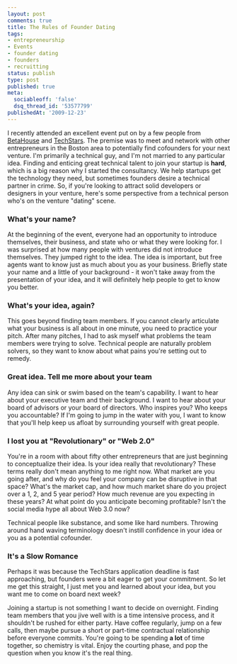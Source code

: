 ```yaml
---
layout: post
comments: true
title: The Rules of Founder Dating
tags:
- entrepreneurship
- Events
- founder dating
- founders
- recruitting
status: publish
type: post
published: true
meta:
  sociableoff: 'false'
  dsq_thread_id: '53577799'
publishedAt: '2009-12-23'
---
```


I recently attended an excellent event put on by a few people from [BetaHouse](https://www.betahouse.org) and [TechStars](https://www.techstars.com). The premise was to meet and network with other entrepreneurs in the Boston area to potentially find cofounders for your next venture. I'm primarily a technical guy, and I'm not married to any particular idea. Finding and enticing great technical talent to join your startup is __hard__, which is a big reason why I started the consultancy. We help startups get the technology they need, but sometimes founders desire a technical partner in crime. So, if you're looking to attract solid developers or designers in your venture, here's some perspective from a technical person who's on the venture "dating" scene.

### What's your name?

At the beginning of the event, everyone had an opportunity to introduce themselves, their business, and state who or what they were looking for. I was surprised at how many people with ventures did not introduce themselves. They jumped right to the idea. The idea is important, but free agents want to know just as much about you as your business. Briefly state your name and a little of your background - it won't take away from the presentation of your idea, and it will definitely help people to get to know you better.

### What's your idea, again?

This goes beyond finding team members. If you cannot clearly articulate what your business is all about in one minute, you need to practice your pitch. After many pitches, I had to ask myself what problems the team members were trying to solve. Technical people are naturally problem solvers, so they want to know about what pains you're setting out to remedy.

### Great idea. Tell me more about your team

Any idea can sink or swim based on the team's capability. I want to hear about your executive team and their background. I want to hear about your board of advisors or your board of directors. Who inspires you? Who keeps you accountable? If I'm going to jump in the water with you, I want to know that you'll help keep us afloat by surrounding yourself with great people.

### I lost you at "Revolutionary" or "Web 2.0"

You're in a room with about fifty other entrepreneurs that are just beginning to conceptualize their idea. Is your idea really that revolutionary? These terms really don't mean anything to me right now. What market are you going after, and why do you feel your company can be disruptive in that space? What's the market cap, and how much market share do you project over a 1, 2, and 5 year period? How much revenue are you expecting in these years? At what point do you anticipate becoming profitable? Isn't the social media hype all about Web 3.0 now?

Technical people like substance, and some like hard numbers. Throwing around hand waving terminology doesn't instill confidence in your idea or you as a potential cofounder.

### It's a Slow Romance

Perhaps it was because the TechStars application deadline is fast approaching, but founders were a bit eager to get your commitment. So let me get this straight, I just met you and learned about your idea, but you want me to come on board next week?

Joining a startup is not something I want to decide on overnight. Finding team members that you jive well with is a time intensive process, and it shouldn't be rushed for either party. Have coffee regularly, jump on a few calls, then maybe pursue a short or part-time contractual relationship before everyone commits. You're going to be spending __a lot__ of time together, so chemistry is vital. Enjoy the courting phase, and pop the question when you know it's the real thing.
